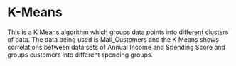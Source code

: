 # K-Means
This is a K Means algorithm which groups data points into different clusters of data. The data being used is Mall_Customers and the K Means
shows correlations between data sets of Annual Income and Spending Score and groups customers into different spending groups.

